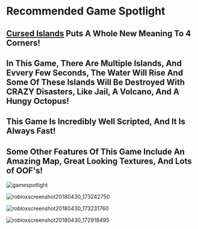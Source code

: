 # Recommended Game Spotlight

## [Cursed Islands](https://www.roblox.com/games/990566015/Cursed-Islands) Puts A Whole New Meaning To 4 Corners!

## In This Game, There Are Multiple Islands, And Evvery Few Seconds, The Water Will Rise And Some Of These Islands Will Be Destroyed With CRAZY Disasters, Like Jail, A Volcano, And A Hungy Octopus! 

## This Game Is Incredibly Well Scripted, And It Is Always Fast!

## Some Other Features Of This Game Include An Amazing Map, Great Looking Textures, And Lots of OOF's!

![gamespotlight](https://user-images.githubusercontent.com/37088658/39450989-27d6a76a-4c9b-11e8-821c-051dc0c52125.png)

![robloxscreenshot20180430_173242750](https://user-images.githubusercontent.com/37088658/39451497-dab84e3c-4c9c-11e8-9617-c2a8db8e7ee8.png)

![robloxscreenshot20180430_173231760](https://user-images.githubusercontent.com/37088658/39451540-f704e06e-4c9c-11e8-8f63-a51b86c4490d.png)

![robloxscreenshot20180430_172918495](https://user-images.githubusercontent.com/37088658/39451569-1289b044-4c9d-11e8-822d-44e52ae20bf9.png)




